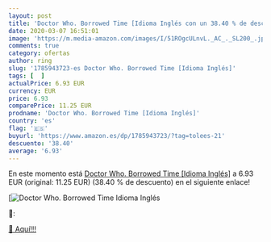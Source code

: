 ```yaml
---
layout: post
title: 'Doctor Who. Borrowed Time [Idioma Inglés con un 38.40 % de descuento'
date: 2020-03-07 16:51:01
image: 'https://m.media-amazon.com/images/I/51ROgcULnvL._AC_._SL200_.jpg'
comments: true
category: ofertas
author: ring
slug: '1785943723-es Doctor Who. Borrowed Time [Idioma Inglés]'
tags: [  ]
actualPrice: 6.93 EUR
currency: EUR
price: 6.93
comparePrice: 11.25 EUR
prodname: 'Doctor Who. Borrowed Time [Idioma Inglés]'
country: 'es'
flag: '🇪🇸'
buyurl: 'https://www.amazon.es/dp/1785943723/?tag=tolees-21'
descuento: '38.40'
average: '6.93'
---
```


En este momento está [Doctor Who. Borrowed Time [Idioma Inglés]](https://www.amazon.es/dp/1785943723/?tag=tolees-21) a 6.93 EUR (original: 11.25 EUR) (38.40 %  de descuento) en el siguiente enlace!

[![Doctor Who. Borrowed Time [Idioma Inglés](https://m.media-amazon.com/images/I/51ROgcULnvL._AC_._SL200_.jpg)](https://www.amazon.es/dp/1785943723/?tag=tolees-21)

🔎:


[🛒 Aquí!!!](https://www.amazon.es/dp/1785943723/?tag=tolees-21)
